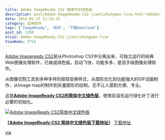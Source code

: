 ```yaml
---
title: Adobe ImageReady CS2 简体中文绿色版
description: post/Adobe-ImageReady-CS2-jiantizhongwen-lvse.html">AdobeImagereadyCS2是从PhotoshopCS2中分离出来，可独立运行的经典Web图像处理软件，已做成绿色版，启动飞快，功能多多，是高手级图像处理软件。从图像切割工具到多种多样的按钮变换样式，从图形优化到功能强大的GIF动画制作，从Imagemap的制作到矢量图形的绘制，无不让人感到方便、专业。这是post/Adobe-ImageReady-CS2-jiantizhongwen-lvse.html">AdobeImageReadyCS2的简体中文绿色版，使用前请先运行绿化补丁进行必要的初始化。……
date: 2012-01-27 11:24:25
category: 应用软件
tags: ['ImageReady', '软件', '下载Download']
post_id: 1289
alias: Adobe-ImageReady-CS2-jiantizhongwen-lvse
ViewNums: 2753
---
```


[Adobe Imageready CS2](/blog/adobe-imageready-cs2-jiantizhongwen-lvse)是从Photoshop CS2中分离出来，可独立运行的经典Web图像处理软件，已做成绿色版，启动飞快，功能多多，是高手级图像处理软件。

从图像切割工具到多种多样的按钮变换样式，从图形优化到功能强大的GIF动画制作，从Image map的制作到矢量图形的绘制，无不让人感到方便、专业。

这是[**Adobe ImageReady CS2的简体中文绿色版**](/blog/adobe-imageready-cs2-jiantizhongwen-lvse)，使用前请先运行绿化补丁进行必要的初始化。

[![Adobe ImageReady CS2简体中文绿色版](http://www.portablesoft.org/wp-content/uploads/2011/01/Adobe-Imageready-Portable.jpg "Adobe ImageReady CS2简体中文绿色版")](/blog/adobe-imageready-cs2-jiantizhongwen-lvse)

【[**Adobe ImageReady CS2 简体中文绿色版下载地址**](/blog/adobe-imageready-cs2-jiantizhongwen-lvse)】
 [下载地址](download.asp?id=475)

[via](http://www.portablesoft.org/adobe-imageready-cs2/)

